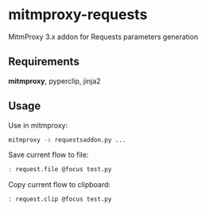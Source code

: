# mitmproxy-requests

MitmProxy 3.x addon for Requests parameters generation


## Requirements

**mitmproxy**, pyperclip, jinja2


## Usage

Use in mitmproxy:

```sh
mitmproxy -s requestsaddon.py ...
```

Save current flow to file:

```sh
: request.file @focus test.py
```

Copy current flow to clipboard:

```sh
: request.clip @focus test.py
```
